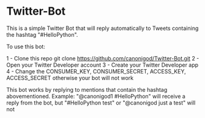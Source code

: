 # Twitter-Bot

This is a simple Twitter Bot that will reply automatically to Tweets containing the hashtag "#HelloPython".

To use this bot:

1 - Clone this repo git clone https://github.com/canonigod/Twitter-Bot.git
2 - Open your Twitter Developer account
3 - Create your Twitter Developer app
4 - Change the CONSUMER_KEY, CONSUMER_SECRET, ACCESS_KEY, ACCESS_SECRET otherwise your bot will not work

This bot works by replying to mentions that contain the hashtag abovementioned. 
Example: "@canonigod1 #HelloPython" will receive a reply from the bot, but "#HelloPython test" or "@canonigod just a test" will not